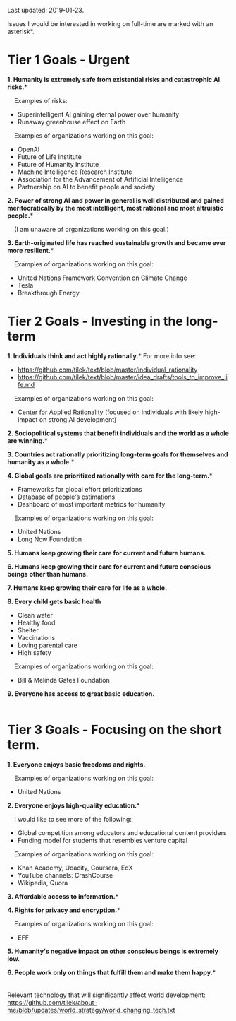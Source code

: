 Last updated: 2019-01-23.

Issues I would be interested in working on full-time are marked with an asterisk*.


# Tier 1 Goals - Urgent

**1. Humanity is extremely safe from existential risks and catastrophic AI risks.***

&nbsp;&nbsp;&nbsp; Examples of risks:
* Superintelligent AI gaining eternal power over humanity
* Runaway greenhouse effect on Earth

&nbsp;&nbsp;&nbsp; Examples of organizations working on this goal:
* OpenAI
* Future of Life Institute
* Future of Humanity Institute
* Machine Intelligence Research Institute
* Association for the Advancement of Artificial Intelligence
* Partnership on AI to benefit people and society

**2. Power of strong AI and power in general is well distributed and gained meritocratically by the most intelligent, most rational and most altruistic people.***

&nbsp;&nbsp;&nbsp; (I am unaware of organizations working on this goal.)

**3. Earth-originated life has reached sustainable growth and became ever more resilient.***

&nbsp;&nbsp;&nbsp; Examples of organizations working on this goal: 
* United Nations Framework Convention on Climate Change
* Tesla
* Breakthrough Energy


# Tier 2 Goals - Investing in the long-term


**1. Individuals think and act highly rationally.***
For more info see: 
* https://github.com/tilek/text/blob/master/individual_rationality
* https://github.com/tilek/text/blob/master/idea_drafts/tools_to_improve_life.md

&nbsp;&nbsp;&nbsp; Examples of organizations working on this goal: 
- Center for Applied Rationality (focused on individuals with likely high-impact on strong AI development)

**2. Sociopolitical systems that benefit individuals and the world as a whole are winning.***

**3. Countries act rationally prioritizing long-term goals for themselves and humanity as a whole.***
  
**4. Global goals are prioritized rationally with care for the long-term.***
* Frameworks for global effort prioritizations
* Database of people's estimations
* Dashboard of most important metrics for humanity

&nbsp;&nbsp;&nbsp; Examples of organizations working on this goal: 
* United Nations
* Long Now Foundation

**5. Humans keep growing their care for current and future humans.**

**6. Humans keep growing their care for current and future conscious beings other than humans.**

**7. Humans keep growing their care for life as a whole.**

**8. Every child gets basic health**
* Clean water
* Healthy food
* Shelter
* Vaccinations
* Loving parental care
* High safety

&nbsp;&nbsp;&nbsp; Examples of organizations working on this goal: 
* Bill & Melinda Gates Foundation

**9. Everyone has access to great basic education.**
<br>
<br>
# Tier 3 Goals - Focusing on the short term.

**1. Everyone enjoys basic freedoms and rights.**

&nbsp;&nbsp;&nbsp; Examples of organizations working on this goal: 
- United Nations

**2. Everyone enjoys high-quality education.***

&nbsp;&nbsp;&nbsp; I would like to see more of the following:
* Global competition among educators and educational content providers
* Funding model for students that resembles venture capital

&nbsp;&nbsp;&nbsp; Examples of organizations working on this goal: 
* Khan Academy, Udacity, Coursera, EdX
* YouTube channels: CrashCourse
* Wikipedia, Quora

**3. Affordable access to information.***

**4. Rights for privacy and encryption.***

&nbsp;&nbsp;&nbsp; Examples of organizations working on this goal: 
* EFF

**5. Humanity's negative impact on other conscious beings is extremely low.**

**6. People work only on things that fulfill them and make them happy.***
<br>
<br>
<br>
Relevant technology that will significantly affect world development:<br>
https://github.com/tilek/about-me/blob/updates/world_strategy/world_changing_tech.txt
